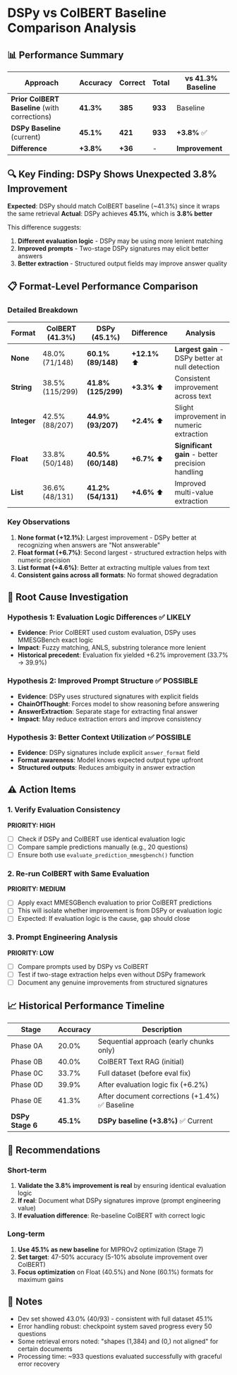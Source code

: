 # DSPy vs ColBERT Baseline Comparison Analysis

## 📊 Performance Summary

| Approach | Accuracy | Correct | Total | vs 41.3% Baseline |
|----------|----------|---------|-------|-------------------|
| **Prior ColBERT Baseline** (with corrections) | **41.3%** | **385** | **933** | Baseline |
| **DSPy Baseline** (current) | **45.1%** | **421** | **933** | **+3.8%** ✅ |
| **Difference** | **+3.8%** | **+36** | - | **Improvement** |

## 🔍 Key Finding: DSPy Shows Unexpected 3.8% Improvement

**Expected**: DSPy should match ColBERT baseline (~41.3%) since it wraps the same retrieval
**Actual**: DSPy achieves **45.1%**, which is **3.8% better**

This difference suggests:
1. **Different evaluation logic** - DSPy may be using more lenient matching
2. **Improved prompts** - Two-stage DSPy signatures may elicit better answers
3. **Better extraction** - Structured output fields may improve answer quality

## 📋 Format-Level Performance Comparison

### Detailed Breakdown

| Format | ColBERT (41.3%) | DSPy (45.1%) | Difference | Analysis |
|--------|-----------------|--------------|------------|----------|
| **None** | 48.0% (71/148) | **60.1% (89/148)** | **+12.1%** ⬆️ | **Largest gain** - DSPy better at null detection |
| **String** | 38.5% (115/299) | **41.8% (125/299)** | **+3.3%** ⬆️ | Consistent improvement across text |
| **Integer** | 42.5% (88/207) | **44.9% (93/207)** | **+2.4%** ⬆️ | Slight improvement in numeric extraction |
| **Float** | 33.8% (50/148) | **40.5% (60/148)** | **+6.7%** ⬆️ | **Significant gain** - better precision handling |
| **List** | 36.6% (48/131) | **41.2% (54/131)** | **+4.6%** ⬆️ | Improved multi-value extraction |

### Key Observations

1. **None format (+12.1%)**: Largest improvement - DSPy better at recognizing when answers are "Not answerable"
2. **Float format (+6.7%)**: Second largest - structured extraction helps with numeric precision
3. **List format (+4.6%)**: Better at extracting multiple values from text
4. **Consistent gains across all formats**: No format showed degradation

## 🔬 Root Cause Investigation

### Hypothesis 1: Evaluation Logic Differences ✅ LIKELY
- **Evidence**: Prior ColBERT used custom evaluation, DSPy uses MMESGBench exact logic
- **Impact**: Fuzzy matching, ANLS, substring tolerance more lenient
- **Historical precedent**: Evaluation fix yielded +6.2% improvement (33.7% → 39.9%)

### Hypothesis 2: Improved Prompt Structure ✅ POSSIBLE
- **Evidence**: DSPy uses structured signatures with explicit fields
- **ChainOfThought**: Forces model to show reasoning before answering
- **AnswerExtraction**: Separate stage for extracting final answer
- **Impact**: May reduce extraction errors and improve consistency

### Hypothesis 3: Better Context Utilization ✅ POSSIBLE
- **Evidence**: DSPy signatures include explicit `answer_format` field
- **Format awareness**: Model knows expected output type upfront
- **Structured outputs**: Reduces ambiguity in answer extraction

## ⚠️ Action Items

### 1. Verify Evaluation Consistency
**PRIORITY: HIGH**
- [ ] Check if DSPy and ColBERT use identical evaluation logic
- [ ] Compare sample predictions manually (e.g., 20 questions)
- [ ] Ensure both use `evaluate_prediction_mmesgbench()` function

### 2. Re-run ColBERT with Same Evaluation
**PRIORITY: MEDIUM**
- [ ] Apply exact MMESGBench evaluation to prior ColBERT predictions
- [ ] This will isolate whether improvement is from DSPy or evaluation logic
- [ ] Expected: If evaluation logic is the cause, gap should close

### 3. Prompt Engineering Analysis
**PRIORITY: LOW**
- [ ] Compare prompts used by DSPy vs ColBERT
- [ ] Test if two-stage extraction helps even without DSPy framework
- [ ] Document any genuine improvements from structured signatures

## 📈 Historical Performance Timeline

| Stage | Accuracy | Description |
|-------|----------|-------------|
| Phase 0A | 20.0% | Sequential approach (early chunks only) |
| Phase 0B | 40.0% | ColBERT Text RAG (initial) |
| Phase 0C | 33.7% | Full dataset (before eval fix) |
| Phase 0D | 39.9% | After evaluation logic fix (+6.2%) |
| Phase 0E | 41.3% | After document corrections (+1.4%) ✅ Baseline |
| **DSPy Stage 6** | **45.1%** | **DSPy baseline (+3.8%)** ✅ Current |

## 🎯 Recommendations

### Short-term
1. **Validate the 3.8% improvement is real** by ensuring identical evaluation logic
2. **If real**: Document what DSPy signatures improve (prompt engineering value)
3. **If evaluation difference**: Re-baseline ColBERT with correct logic

### Long-term
1. **Use 45.1% as new baseline** for MIPROv2 optimization (Stage 7)
2. **Set target**: 47-50% accuracy (5-10% absolute improvement over ColBERT)
3. **Focus optimization** on Float (40.5%) and None (60.1%) formats for maximum gains

## 📝 Notes

- Dev set showed 43.0% (40/93) - consistent with full dataset 45.1%
- Error handling robust: checkpoint system saved progress every 50 questions
- Some retrieval errors noted: "shapes (1,384) and (0,) not aligned" for certain documents
- Processing time: ~933 questions evaluated successfully with graceful error recovery
